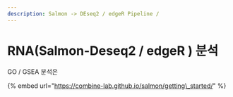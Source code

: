 ```yaml
---
description: Salmon -> DEseq2 / edgeR Pipeline /
---
```


# RNA\(Salmon-Deseq2 / edgeR \) 분석











GO / GSEA 분석은 





{% embed url="https://combine-lab.github.io/salmon/getting\_started/" %}




